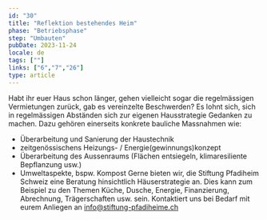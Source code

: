 ```yaml
---
id: "30"
title: "Reflektion bestehendes Heim"
phase: "Betriebsphase"
step: "Umbauten"
pubDate: 2023-11-24
locale: de
tags: [""]
links: ["6","7","26"]
type: article
---
```


Habt ihr euer Haus schon länger, gehen vielleicht sogar die regelmässigen Vermietungen zurück, gab es vereinzelte Beschwerden?
Es lohnt sich, sich in regelmässigen Abständen sich zur eigenen Hausstrategie Gedanken zu machen. Dazu gehören einerseits konkrete bauliche Massnahmen wie:
- Überarbeitung und Sanierung der Haustechnik
- zeitgenössischens Heizungs- / Energie(gewinnungs)konzept
- Überarbeitung des Aussenraums (Flächen entsiegeln, klimaresiliente Bepflanzung usw.)
- Umweltaspekte, bspw. Kompost
Gerne bieten wir, die Stiftung Pfadiheim Schweiz eine Beratung hinsichtlich Häuserstrategie an. Dies kann zum Beispiel zu den Themen Küche, Dusche, Energie, Finanzierung, Abrechnung, Trägerschaften usw. sein. Kontaktiert uns bei Bedarf mit eurem Anliegen an info@stiftung-pfadiheime.ch
